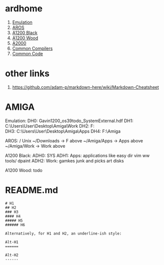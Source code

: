 # ardhome

1. [Emulation](docs/EMULATION.md)
2. [AROS](docs/AROS.md)
2. [A1200 Black](docs/A1200BLACK.md)
2. [A1200 Wood](docs/A1200WOOD.md)
2. [A2000](docs/A2000.md)
2. [Common Compilers](docs/COMMON_COMPILERS.md)
2. [Common Code](docs/COMMON_CODE.md)

# other links

1. https://github.com/adam-p/markdown-here/wiki/Markdown-Cheatsheet

AMIGA
============

Emulation:
DH0: Gavin1200_os39todo_SystemExternal.hdf
DH1: C:\Users\User\Desktop\Amiga\Work
DH2: F:\
DH3: C:\Users\User\Desktop\Amiga\Apps
DH4: F:\Amiga

AROS: / Unix
~/Downloads -> F above
~/Amiga/Apps -> Apps above
~/Amiga/Work -> Work above

A1200 Black:
ADH0: SYS
ADH1: Apps: applications like easy dir vim ww tools/ dpaint
ADH2: Work: gamkes junk and picks art disks

A1200 Wood:
todo


README.md 
============

```
# H1
## H2
### H3
#### H4
##### H5
###### H6

Alternatively, for H1 and H2, an underline-ish style:

Alt-H1
======

Alt-H2
------
```
